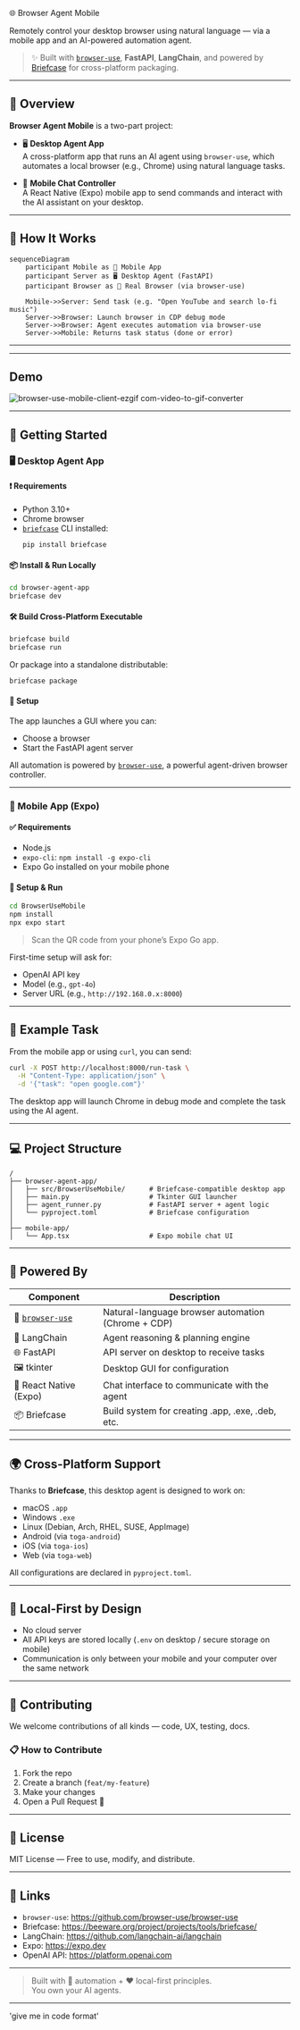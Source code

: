 🌐 Browser Agent Mobile

Remotely control your desktop browser using natural language — via a mobile app and an AI-powered automation agent.

> ✨ Built with [`browser-use`](https://github.com/browser-use/browser-use), **FastAPI**, **LangChain**, and powered by [Briefcase](https://beeware.org/project/projects/tools/briefcase/) for cross-platform packaging.

---

## 🧠 Overview

**Browser Agent Mobile** is a two-part project:

- 🖥️ **Desktop Agent App**  
  A cross-platform app that runs an AI agent using `browser-use`, which automates a local browser (e.g., Chrome) using natural language tasks.

- 📱 **Mobile Chat Controller**  
  A React Native (Expo) mobile app to send commands and interact with the AI assistant on your desktop.

---

## 🧩 How It Works

```mermaid
sequenceDiagram
    participant Mobile as 📱 Mobile App
    participant Server as 🖥️ Desktop Agent (FastAPI)
    participant Browser as 🧭 Real Browser (via browser-use)

    Mobile->>Server: Send task (e.g. "Open YouTube and search lo-fi music")
    Server->>Browser: Launch browser in CDP debug mode
    Server->>Browser: Agent executes automation via browser-use
    Server->>Mobile: Returns task status (done or error)
```

---

---
## Demo

![browser-use-mobile-client-ezgif com-video-to-gif-converter](https://github.com/user-attachments/assets/a3b7e5cd-76cb-4f46-bd95-54e03596d7e1)


---

## 🚀 Getting Started

### 🖥️ Desktop Agent App

#### ❗ Requirements

- Python 3.10+
- Chrome browser
- [`briefcase`](https://beeware.org/project/projects/tools/briefcase/) CLI installed:  
  ```bash
  pip install briefcase
  ```

#### 📦 Install & Run Locally

```bash
cd browser-agent-app
briefcase dev
```

#### 🛠 Build Cross-Platform Executable

```bash
briefcase build
briefcase run
```

Or package into a standalone distributable:

```bash
briefcase package
```

#### 🔑 Setup

The app launches a GUI where you can:


- Choose a browser
- Start the FastAPI agent server

All automation is powered by [`browser-use`](https://github.com/browser-use/browser-use), a powerful agent-driven browser controller.

---

### 📱 Mobile App (Expo)

#### ✅ Requirements

- Node.js
- `expo-cli`: `npm install -g expo-cli`
- Expo Go installed on your mobile phone

#### 🔧 Setup & Run

```bash
cd BrowserUseMobile
npm install
npx expo start
```

> Scan the QR code from your phone’s Expo Go app.

First-time setup will ask for:

- OpenAI API key
- Model (e.g., `gpt-4o`)
- Server URL (e.g., `http://192.168.0.x:8000`)

---

## 🧪 Example Task

From the mobile app or using `curl`, you can send:

```bash
curl -X POST http://localhost:8000/run-task \
  -H "Content-Type: application/json" \
  -d '{"task": "open google.com"}'
```

The desktop app will launch Chrome in debug mode and complete the task using the AI agent.

---

## 💻 Project Structure

```
/
├── browser-agent-app/
│   ├── src/BrowserUseMobile/      # Briefcase-compatible desktop app
│   ├── main.py                    # Tkinter GUI launcher
│   ├── agent_runner.py            # FastAPI server + agent logic
│   └── pyproject.toml             # Briefcase configuration
│
├── mobile-app/
│   └── App.tsx                    # Expo mobile chat UI
```

---

## 🧠 Powered By

| Component     | Description                                                |
|---------------|------------------------------------------------------------|
| 🧪 [`browser-use`](https://github.com/browser-use/browser-use) | Natural-language browser automation (Chrome + CDP) |
| 💬 LangChain  | Agent reasoning & planning engine                          |
| 🌐 FastAPI    | API server on desktop to receive tasks                     |
| 🖼️ tkinter    | Desktop GUI for configuration                              |
| 📱 React Native (Expo) | Chat interface to communicate with the agent      |
| 📦 Briefcase  | Build system for creating .app, .exe, .deb, etc.           |

---

## 🌍 Cross-Platform Support

Thanks to **Briefcase**, this desktop agent is designed to work on:

- macOS `.app`  
- Windows `.exe`  
- Linux (Debian, Arch, RHEL, SUSE, AppImage)  
- Android (via `toga-android`)
- iOS (via `toga-ios`)
- Web (via `toga-web`)

All configurations are declared in `pyproject.toml`.

---

## 🔐 Local-First by Design

- No cloud server
- All API keys are stored locally (`.env` on desktop / secure storage on mobile)
- Communication is only between your mobile and your computer over the same network

---

## 🤝 Contributing

We welcome contributions of all kinds — code, UX, testing, docs.

### 📋 How to Contribute

1. Fork the repo
2. Create a branch (`feat/my-feature`)
3. Make your changes
4. Open a Pull Request 🚀

---

## 📄 License

MIT License — Free to use, modify, and distribute.

---

## 🧭 Links

- `browser-use`: https://github.com/browser-use/browser-use  
- Briefcase: https://beeware.org/project/projects/tools/briefcase/  
- LangChain: https://github.com/langchain-ai/langchain  
- Expo: https://expo.dev  
- OpenAI API: https://platform.openai.com  

---

> Built with 🧠 automation + ❤️ local-first principles.  
> You own your AI agents.

---

'give me in code format'
